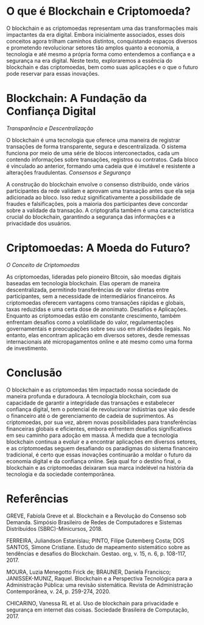 # O que é Blockchain e Criptomoeda?
O blockchain e as criptomoedas representam uma das transformações mais impactantes da era digital. Embora inicialmente associados, esses dois conceitos agora trilham caminhos distintos, conquistando espaços diversos e prometendo revolucionar setores tão amplos quanto a economia, a tecnologia e até mesmo a própria forma como entendemos a confiança e a segurança na era digital. Neste texto, exploraremos a essência do blockchain e das criptomoedas, bem como suas aplicações e o que o futuro pode reservar para essas inovações.
# Blockchain: A Fundação da Confiança Digital
*Transparência e Descentralização*

O blockchain é uma tecnologia que oferece uma maneira de registrar transações de forma transparente, segura e descentralizada. O sistema funciona por meio de uma série de blocos interconectados, cada um contendo informações sobre transações, registros ou contratos. Cada bloco é vinculado ao anterior, formando uma cadeia que é imutável e resistente a alterações fraudulentas.
*Consensos e Segurança*

A construção do blockchain envolve o consenso distribuído, onde vários participantes da rede validam e aprovam uma transação antes que ela seja adicionada ao bloco. Isso reduz significativamente a possibilidade de fraudes e falsificações, pois a maioria dos participantes deve concordar sobre a validade da transação. A criptografia também é uma característica crucial do blockchain, garantindo a segurança das informações e a privacidade dos usuários.
# Criptomoedas: A Moeda do Futuro?
*O Conceito de Criptomoedas*

As criptomoedas, lideradas pelo pioneiro Bitcoin, são moedas digitais baseadas em tecnologia blockchain. Elas operam de maneira descentralizada, permitindo transferências de valor diretas entre participantes, sem a necessidade de intermediários financeiros. As criptomoedas oferecem vantagens como transações rápidas e globais, taxas reduzidas e uma certa dose de anonimato. Desafios e Aplicações. Enquanto as criptomoedas estão em constante crescimento, também enfrentam desafios como a volatilidade do valor, regulamentações governamentais e preocupações sobre seu uso em atividades ilegais. No entanto, elas encontram aplicação em diversos setores, desde remessas internacionais até micropagamentos online e até mesmo como uma forma de investimento.


# Conclusão
O blockchain e as criptomoedas têm impactado nossa sociedade de maneira profunda e duradoura. A tecnologia blockchain, com sua capacidade de garantir a integridade das transações e estabelecer confiança digital, tem o potencial de revolucionar indústrias que vão desde o financeiro até o de gerenciamento de cadeia de suprimentos. As criptomoedas, por sua vez, abrem novas possibilidades para transferências financeiras globais e eficientes, embora enfrentem desafios significativos em seu caminho para adoção em massa. À medida que a tecnologia blockchain continua a evoluir e a encontrar aplicações em diversos setores, e as criptomoedas seguem desafiando os paradigmas do sistema financeiro tradicional, é certo que essas inovações continuarão a moldar o futuro da economia digital e da confiança online. Seja qual for o destino final, o blockchain e as criptomoedas deixaram sua marca indelével na história da tecnologia e da sociedade contemporânea.


# Referências
GREVE, Fabíola Greve et al. Blockchain e a Revolução do Consenso sob Demanda. Simpósio Brasileiro de Redes de Computadores e Sistemas Distribuídos (SBRC)-Minicursos, 2018.

FERREIRA, Juliandson Estanislau; PINTO, Filipe Gutemberg Costa; DOS SANTOS, Simone Cristiane. Estudo de mapeamento sistemático sobre as tendências e desafios do Blockchain. Gestao. org, v. 15, n. 6, p. 108-117, 2017.

MOURA, Luzia Menegotto Frick de; BRAUNER, Daniela Francisco; JANISSEK-MUNIZ, Raquel. Blockchain e a Perspectiva Tecnológica para a Administração Pública: uma revisão sistemática. Revista de Administração Contemporânea, v. 24, p. 259-274, 2020.

CHICARINO, Vanessa RL et al. Uso de blockchain para privacidade e segurança em internet das coisas. Sociedade Brasileira de Computação, 2017.
